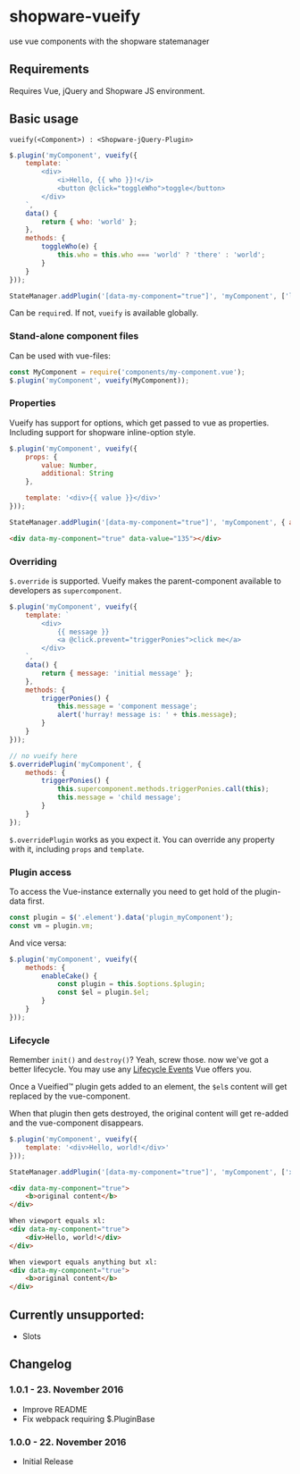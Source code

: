 # shopware-vueify
use vue components with the shopware statemanager



## Requirements
Requires Vue, jQuery and Shopware JS environment.



## Basic usage
```
vueify(<Component>) : <Shopware-jQuery-Plugin>
```

```javascript
$.plugin('myComponent', vueify({
    template: `
        <div>
            <i>Hello, {{ who }}!</i>
            <button @click="toggleWho">toggle</button>
        </div>
    `,
    data() {
        return { who: 'world' };
    },
    methods: {
        toggleWho(e) {
            this.who = this.who === 'world' ? 'there' : 'world';
        }
    }
}));

StateManager.addPlugin('[data-my-component="true"]', 'myComponent', ['l', 'xl']);
```

Can be `require`d. If not, `vueify` is available globally.


### Stand-alone component files
Can be used with vue-files:
```javascript
const MyComponent = require('components/my-component.vue');
$.plugin('myComponent', vueify(MyComponent));
```


### Properties
Vueify has support for options, which get passed to vue as properties.
Including support for shopware inline-option style.
```javascript
$.plugin('myComponent', vueify({
    props: {
        value: Number,
        additional: String
    },

    template: '<div>{{ value }}</div>'
}));

StateManager.addPlugin('[data-my-component="true"]', 'myComponent', { additional: 'Foobar' });
```

```html
<div data-my-component="true" data-value="135"></div>
```


### Overriding
`$.override` is supported. Vueify makes the parent-component available to developers as `supercomponent`.
```javascript
$.plugin('myComponent', vueify({
    template: `
        <div>
            {{ message }}
            <a @click.prevent="triggerPonies">click me</a>
        </div>
    `,
    data() {
        return { message: 'initial message' };
    },
    methods: {
        triggerPonies() {
            this.message = 'component message';
            alert('hurray! message is: ' + this.message);
        }
    }
}));

// no vueify here
$.overridePlugin('myComponent', {
    methods: {
        triggerPonies() {
            this.supercomponent.methods.triggerPonies.call(this);
            this.message = 'child message';
        }
    }
});
```

`$.overridePlugin` works as you expect it. You can override any property with it, including `props` and `template`.


### Plugin access
To access the Vue-instance externally you need to get hold of the plugin-data first.
```javascript
const plugin = $('.element').data('plugin_myComponent');
const vm = plugin.vm;
```

And vice versa:
```javascript
$.plugin('myComponent', vueify({
    methods: {
        enableCake() {
            const plugin = this.$options.$plugin;
            const $el = plugin.$el;
        }
    }
}));
```

### Lifecycle
Remember `init()` and `destroy()`? Yeah, screw those. now we've got a better lifecycle.
You may use any [Lifecycle Events](https://vuejs.org/v2/guide/instance.html#Lifecycle-Diagram) Vue offers you.

Once a Vueified™ plugin gets added to an element, the `$el`s content will get replaced by the vue-component.

When that plugin then gets destroyed, the original content will get re-added and the vue-component disappears.

```javascript
$.plugin('myComponent', vueify({
    template: '<div>Hello, world!</div>'
}));

StateManager.addPlugin('[data-my-component="true"]', 'myComponent', ['xl']);
```

```html
<div data-my-component="true">
    <b>original content</b>
</div>

When viewport equals xl:
<div data-my-component="true">
    <div>Hello, world!</div>
</div>

When viewport equals anything but xl:
<div data-my-component="true">
    <b>original content</b>
</div>
```



## Currently unsupported:
* Slots



## Changelog

### 1.0.1 - 23. November 2016
* Improve README
* Fix webpack requiring $.PluginBase

### 1.0.0 - 22. November 2016
* Initial Release
